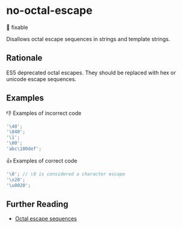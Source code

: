 # no-octal-escape

:wrench: fixable

Disallows octal escape sequences in strings and template strings.

## Rationale

ES5 deprecated octal escapes. They should be replaced with hex or unicode escape sequences.

## Examples

:thumbsdown: Examples of incorrect code

```ts
'\40';
'\040';
'\1';
'\00';
'abc\100def';
```

:thumbsup: Examples of correct code

```ts
'\0'; // \0 is considered a character escape
'\x20';
'\u0020';
```

## Further Reading

* [Octal escape sequences](https://mathiasbynens.be/notes/javascript-escapes#octal)

